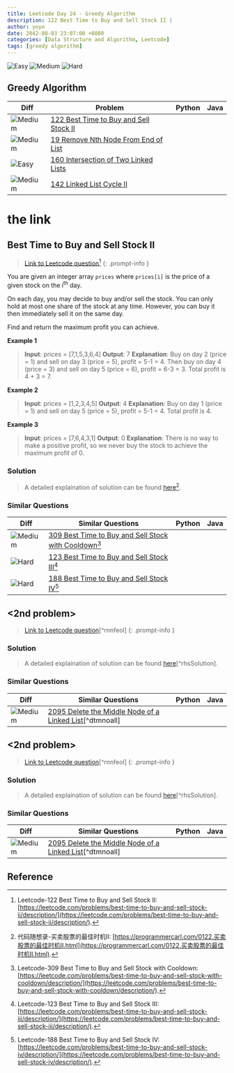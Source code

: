 ```yaml
---
title: Leetcode Day 24 - Greedy Algorithm
description: 122 Best Time to Buy and Sell Stock II |
author: yoyo
date: 2042-08-03 23:07:00 +0800
categories: [Data Structure and Algorithm, Leetcode]
tags: [greedy algorithm]
---
```


![Easy](https://img.shields.io/badge/Easy-brightgreen) 
![Medium](https://img.shields.io/badge/Medium-yellow)
![Hard](https://img.shields.io/badge/Hard-red)

## Greedy Algorithm 

| Diff                                                                                                | Problem                                                                                 | Python | Java |
|-----------------------------------------------------------------------------------------------------|-----------------------------------------------------------------------------------------|--------|------|
| ![Medium](https://img.shields.io/badge/Medium-yellow)                                               | [122 Best Time to Buy and Sell Stock II](#best-time-to-buy-and-sell-stock-ii)                                          |        |      |
| ![Medium](https://img.shields.io/badge/Medium-yellow)                                               | [19 Remove Nth Node From End of List](#the-link)                |        |      |
| ![Easy](https://img.shields.io/badge/Easy-brightgreen)                                              | [160 Intersection of Two Linked Lists](#the-link)               |        |      |
| ![Medium](https://img.shields.io/badge/Medium-yellow)                                               | [142 Linked List Cycle II](#the-link)                                       |        |      |

# the link

## Best Time to Buy and Sell Stock II

> [Link to Leetcode question](https://leetcode.com/problems/best-time-to-buy-and-sell-stock-ii/description/)[^bttbassii]
{: .prompt-info }

You are given an integer array `prices` where `prices[i]` is the price of a given stock on the i<sup>th</sup> day.

On each day, you may decide to buy and/or sell the stock. You can only hold at most one share of the stock at any time. However, you can buy it then immediately sell it on the same day.

Find and return the maximum profit you can achieve.

**Example 1**

> **Input**: prices = [7,1,5,3,6,4]
> **Output**: 7
> **Explanation**: Buy on day 2 (price = 1) and sell on day 3 (price = 5), profit = 5-1 = 4.
Then buy on day 4 (price = 3) and sell on day 5 (price = 6), profit = 6-3 = 3.
Total profit is 4 + 3 = 7.

**Example 2**

> **Input**: prices = [1,2,3,4,5]
> **Output**: 4
> **Explanation**: Buy on day 1 (price = 1) and sell on day 5 (price = 5), profit = 5-1 = 4.
Total profit is 4.

**Example 3**

> **Input**: prices = [7,6,4,3,1]
> **Output**: 0
> **Explanation**: There is no way to make a positive profit, so we never buy the stock to achieve the maximum profit of 0.

### Solution

> A detailed explaination of solution can be found [here](https://programmercarl.com/0122.买卖股票的最佳时机II.html)[^bttbassiiSolution].



### Similar Questions

| Diff                                                                                                 | Similar Questions                                                                                       | Python | Java |
|------------------------------------------------------------------------------------------------------|---------------------------------------------------------------------------------------------------------|--------|------|
| ![Medium](https://img.shields.io/badge/Medium-yellow)                                                | [309 Best Time to Buy and Sell Stock with Cooldown](https://leetcode.com/problems/best-time-to-buy-and-sell-stock-with-cooldown/description/)[^bttbasswc] |        |      |
| ![Hard](https://img.shields.io/badge/Hard-red)                                                       | [123 Best Time to Buy and Sell Stock III](https://leetcode.com/problems/best-time-to-buy-and-sell-stock-iii/description/)[^stockiii]          |        |      |
| ![Hard](https://img.shields.io/badge/Hard-red)                                                       | [188 Best Time to Buy and Sell Stock IV](https://leetcode.com/problems/best-time-to-buy-and-sell-stock-iv/description/)[^stockiv]          |        |      |


## <2nd problem>

> [Link to Leetcode question](https://leetcode.com/problems/remove-nth-node-from-end-of-list/description/)[^rnnfeol]
{: .prompt-info }


### Solution

> A detailed explaination of solution can be found [here](https://programmercarl.com/0151.翻转字符串里的单词.html)[^rhsSolution].

### Similar Questions

| Diff                                                                                                 | Similar Questions                                                                                       | Python | Java |
|------------------------------------------------------------------------------------------------------|---------------------------------------------------------------------------------------------------------|--------|------|
| ![Medium](https://img.shields.io/badge/Medium-yellow)                                                | [2095 Delete the Middle Node of a Linked List](https://leetcode.com/problems/delete-the-middle-node-of-a-linked-list/)[^dtmnoall] |        |      |

## <2nd problem>

> [Link to Leetcode question](https://leetcode.com/problems/remove-nth-node-from-end-of-list/description/)[^rnnfeol]
{: .prompt-info }


### Solution

> A detailed explaination of solution can be found [here](https://programmercarl.com/0151.翻转字符串里的单词.html)[^rhsSolution].

### Similar Questions

| Diff                                                                                                 | Similar Questions                                                                                       | Python | Java |
|------------------------------------------------------------------------------------------------------|---------------------------------------------------------------------------------------------------------|--------|------|
| ![Medium](https://img.shields.io/badge/Medium-yellow)                                                | [2095 Delete the Middle Node of a Linked List](https://leetcode.com/problems/delete-the-middle-node-of-a-linked-list/)[^dtmnoall] |        |      |



## Reference
[^bttbassii]:Leetcode-122 Best Time to Buy and Sell Stock II: [https://leetcode.com/problems/best-time-to-buy-and-sell-stock-ii/description/](https://leetcode.com/problems/best-time-to-buy-and-sell-stock-ii/description/).
[^bttbassiiSolution]:代码随想录-买卖股票的最佳时机II: [https://programmercarl.com/0122.买卖股票的最佳时机II.html](https://programmercarl.com/0122.买卖股票的最佳时机II.html).
[^bttbasswc]: Leetcode-309 Best Time to Buy and Sell Stock with Cooldown: [https://leetcode.com/problems/best-time-to-buy-and-sell-stock-with-cooldown/description/](https://leetcode.com/problems/best-time-to-buy-and-sell-stock-with-cooldown/description/).
[^stockiii]: Leetcode-123 Best Time to Buy and Sell Stock III: [https://leetcode.com/problems/best-time-to-buy-and-sell-stock-iii/description/](https://leetcode.com/problems/best-time-to-buy-and-sell-stock-iii/description/).
[^stockiv]: Leetcode-188 Best Time to Buy and Sell Stock IV: [https://leetcode.com/problems/best-time-to-buy-and-sell-stock-iv/description/](https://leetcode.com/problems/best-time-to-buy-and-sell-stock-iv/description/).
